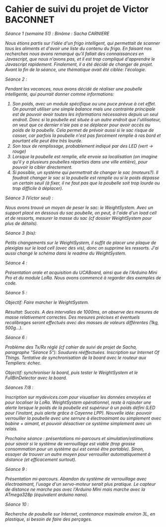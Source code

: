 <h1> Cahier de suivi du projet de Victor BACONNET </h1>

<em>Séance 1 (semaine 51) :<em> 
Binôme : Sacha CARNIERE

Nous étions partis sur l'idée d'un frigo intelligent, qui permettait de scanner tous les aliments et d'avoir une liste du contenu du frigo. En faisant nos recherches nous avons remarqué qu'il fallait des connaissances en Javascript, que nous n'avons pas, et il est trop compliqué d'apprendre le Javascript rapidement. Finalement, il a été décidé de changer de projet.
Avant la fin de la séance, une thématique avait été ciblée: l'écologie.

<em>Séance 2 :</em>

Pendant les vacances, nous avons décidé de réaliser une poubelle intelligente, qui pourrait donner comme informations:
<ol>
<li> Son poids, avec un module spécifique ou une puce prévue à cet effet. On pourrait utiliser une simple balance mais une contrainte principale est de pouvoir avoir toutes les informations nécessaires depuis un seul endroit. Donc si la poubelle est située à un autre endroit que l'utilisateur, on veut que ce dernier n'aie pas a se déplacer pour avoir accès au poids de la poubelle. Cela permet de prévoir aussi si le sac risque de casser, car parfois la poubelle n'est pas forcément remplie à ras bord et pourtant elle peut être très lourde.</li>
<li> Son taux de remplissage, probablement indiqué par des LED (vert -> rouge) </li>
<li> Lorsque la poubelle est remplie, elle envoie sa localisation (on imagine qu'il y a plusieurs poubelles réparties dans une ville entière), pour pouvoir la cibler directement. </li>
<li> Si possible, un système qui permettrait de changer le sac (moteurs?). Il faudrait changer le sac si la poubelle est remplie ou si le poids dépasse un certain seuil (à fixer, il ne faut pas que la poubelle soit trop lourde ou trop difficile à déplacer).</li>
</ol>

<em>Séance 3 (Victor seul) :</em>

Nous avons trouvé un moyen de peser le sac: le WeightSystem. Avec un support placé en dessous du sac poubelle, on peut, à l'aide d'un load cell et de ressorts, mesurer la masse du sac (cf dossier WeightSystem pour plus de détails).

<em>Séance 3 (bis):</em>

Petits changements sur le WeightSystem, il suffit de placer une plaque de plexiglas sur le load cell (avec des vis), donc on supprime les ressorts. J'ai aussi changé le schéma dans le readme du WeightSystem.

<em> Séance 4 :</em>

Présentation orale et acquisition du UCABoard, ainsi que de l'Arduino Mini Pro et du module LoRa. Nous avons commencé à regarder des exemples de code. 

<em> Séance 5 :</em>

Objectif: Faire marcher le WeightSystem.

Résultat: Succès. A des intervalles de 1000ms, on observe des mesures de masse relativement correctes. Des mesures précises et éventuels recalibrages seront effectués avec des masses de valeurs différentes (1kg, 500g...). 

<em> Séance 6 :</em>

Problème des Tx/Rx réglé (cf cahier de suivi de projet de Sacha, paragraphe "Séance 5"): Soudures rééffectuées.
Inscription sur Internet Of Things. Tentative de synchronisation de la board avec le routeur aux Templiers: échec. 

Objectif: synchroniser la board, puis tester le WeightSystem et le FullBinDetector avec la board.

<em> Séances 7/8 :</em>

Inscription sur mydevices.com pour visualiser les données envoyées et pour localiser la LoRa. WeightSystem opérationnel, reste à rajouter une alerte lorsque le poids de la poubelle est supérieur à un poids défini (LED pour l'instant, puis alerte grâce à Cayenne LPP). Nouvelle idée: pouvoir verrouiller la poubelle avec une serrure à électroaimant ou simplement avec bobine + aimant, et pouvoir désactiver ce système simplement avec un relais. 

Prochaine séance : présentations mi-parcours et simulation/estimations pour savoir si le système de verrouillage est viable (trop grosse consommation pour un système qui est censé être portable). Sinon, essayer de trouver un autre moyen pour verrouiller automatiquement à distance (et efficacement surtout).

<em> Séance 9 :</em>

Présentation mi-parcours. Abandon du système de verrouillage avec électroaimant, l'usage d'un servo-moteur serait plus pratique. Le capteur de distance ne marche pas avec l'Arduino Mini mais marche avec la ATmega328p (équivalent arduino nano).

<em> Séance 10 : </em>

Recherche de poubelle sur Internet, contenance maximale environ 3L, en plastique, si besoin de faire des perçages. 
